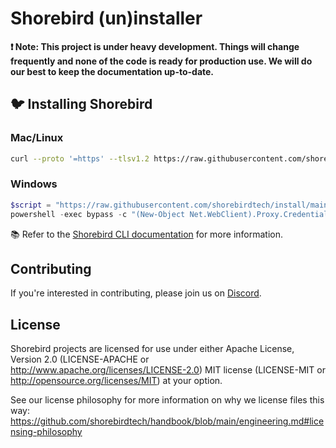 # Shorebird (un)installer

**❗️ Note: This project is under heavy development. Things will change frequently and none of the code is ready for production use. We will do our best to keep the documentation up-to-date.**

## 🐦 Installing Shorebird

### Mac/Linux
```bash
curl --proto '=https' --tlsv1.2 https://raw.githubusercontent.com/shorebirdtech/install/main/install.sh -sSf | sh
```

### Windows
```powershell
$script = "https://raw.githubusercontent.com/shorebirdtech/install/main/install.ps1"
powershell -exec bypass -c "(New-Object Net.WebClient).Proxy.Credentials=[Net.CredentialCache]::DefaultNetworkCredentials;iwr('$script')|iex"
```

📚 Refer to the [Shorebird CLI documentation](https://github.com/shorebirdtech/shorebird/blob/main/packages/shorebird_cli/README.md) for more information.


## Contributing

If you're interested in contributing, please join us on
[Discord](https://discord.gg/9hKJcWGcaB).

## License

Shorebird projects are licensed for use under either Apache License, Version 2.0
(LICENSE-APACHE or http://www.apache.org/licenses/LICENSE-2.0) MIT license
(LICENSE-MIT or http://opensource.org/licenses/MIT) at your option.

See our license philosophy for more information on why we license files this
way:
https://github.com/shorebirdtech/handbook/blob/main/engineering.md#licensing-philosophy
